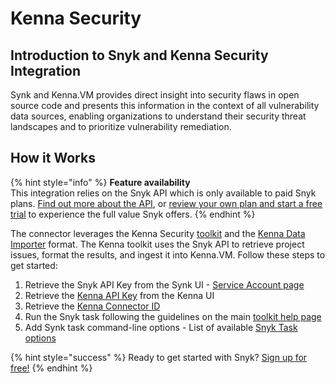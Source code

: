 # Kenna Security

## Introduction to Snyk and Kenna Security Integration

Synk and Kenna.VM provides direct insight into security flaws in open source code and presents this information in the context of all vulnerability data sources, enabling organizations to understand their security threat landscapes and to prioritize vulnerability remediation.

## How it Works

{% hint style="info" %}
**Feature availability**  
This integration relies on the Snyk API which is only available to paid Snyk plans. [Find out more about the API](https://snyk.docs.apiary.io/#), or [review your own plan and start a free trial](https://app.snyk.io/manage/billing/) to experience the full value Snyk offers.
{% endhint %}

The connector leverages the Kenna Security [toolkit](https://github.com/KennaPublicSamples/toolkit/) and the [Kenna Data Importer](https://help.kennasecurity.com/hc/en-us/articles/360026413111-Kenna-Data-Importer-JSON-Connector-/) format. The Kenna toolkit uses the Snyk API to retrieve project issues, format the results, and ingest it into Kenna.VM. Follow these steps to get started:

1. Retrieve the Snyk API Key from the Synk UI - [Service Account page](integrations/managing-integrations/service-accounts/)
2. Retrieve the [Kenna API Key](https://help.kennasecurity.com/hc/en-us/articles/360029111331-API-Key-Generation-and-Permissions/) from the Kenna UI
3. Retrieve the [Kenna Connector ID](https://help.kennasecurity.com/hc/en-us/articles/360026413111-Kenna-Data-Importer-JSON-Connector-/)
4. Run the Snyk task following the guidelines on the main [toolkit help page](https://github.com/KennaPublicSamples/toolkit#calling-a-specific-task/)
5. Add Synk task command-line options - List of available [Snyk Task options](https://github.com/KennaPublicSamples/toolkit/tree/master/tasks/snyk/)

{% hint style="success" %}
Ready to get started with Snyk? [Sign up for free!](https://snyk.io/login?cta=sign-up&loc=footer&page=support_docs_page)
{% endhint %}

